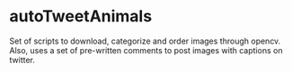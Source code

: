 # autoTweetAnimals
Set of scripts to download, categorize and order images through opencv. Also, uses a set of pre-written comments to post images with captions on twitter.
